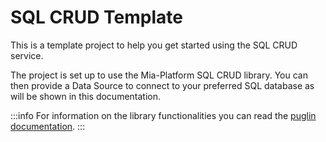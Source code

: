 # SQL CRUD Template

This is a template project to help you get started using the SQL CRUD service.

The project is set up to use the Mia-Platform SQL CRUD library. You can then provide a Data Source to connect to your preferred SQL database as will be shown in this documentation.

:::info
For information on the library functionalities you can read the [puglin documentation](../../runtime_suite/crud-sql/how_to_use).
:::
